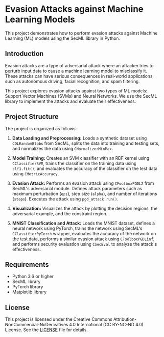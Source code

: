 # Evasion Attacks against Machine Learning Models

This project demonstrates how to perform evasion attacks against Machine Learning (ML) models using the SecML library in Python.

## Introduction

Evasion attacks are a type of adversarial attack where an attacker tries to perturb input data to cause a machine learning model to misclassify it. These attacks can have serious consequences in real-world applications, such as autonomous driving, facial recognition, and spam filtering.

This project explores evasion attacks against two types of ML models: Support Vector Machines (SVMs) and Neural Networks. We use the SecML library to implement the attacks and evaluate their effectiveness.

## Project Structure

The project is organized as follows:

1. **Data Loading and Preprocessing:** Loads a synthetic dataset using `CDLRandomBlobs` from SecML, splits the data into training and testing sets, and normalizes the data using `CNormalizerMinMax`.

2. **Model Training:** Creates an SVM classifier with an RBF kernel using `CClassifierSVM`, trains the classifier on the training data using `clf1.fit()`, and evaluates the accuracy of the classifier on the test data using `CMetricAccuracy`.

3. **Evasion Attack:** Performs an evasion attack using `CFoolboxPGDL2` from SecML's adversarial module. Defines attack parameters such as maximum perturbation (`eps`), step size (`alpha`), and number of iterations (`steps`). Executes the attack using `pgd_attack.run()`.

4. **Visualization:** Visualizes the attack by plotting the decision regions, the adversarial example, and the constraint region.

5. **MNIST Classification and Attack:** Loads the MNIST dataset, defines a neural network using PyTorch, trains the network using SecML's `CClassifierPyTorch` wrapper, evaluates the accuracy of the network on the test data, performs a similar evasion attack using `CFoolboxPGDLinf`, and performs security evaluation using `CSecEval` to analyze the attack's effectiveness.

## Requirements

- Python 3.6 or higher
- SecML library
- PyTorch library
- Matplotlib library

## License
This project is licensed under the Creative Commons Attribution-NonCommercial-NoDerivatives 4.0 International (CC BY-NC-ND 4.0) License. See the [LICENSE](./LICENSE) file for details.
